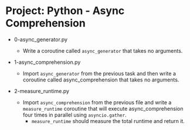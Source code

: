 # Project: Python - Async Comprehension

*   0-async_generator.py
    - Write a coroutine called `async_generator` that takes no arguments.

*   1-async_comprehension.py
    - Import `async_generator` from the previous task and then write a coroutine called async_comprehension that takes no arguments.

*   2-measure_runtime.py
    - Import `async_comprehension` from the previous file and write a `measure_runtime` coroutine that will execute async_comprehension four times in parallel using `asyncio.gather`.
      - `measure_runtime` should measure the total runtime and return it.
